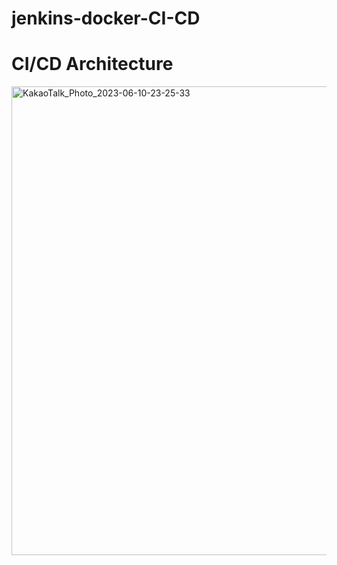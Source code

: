 # jenkins-docker-CI-CD

# CI/CD Architecture
<img width="750" alt="KakaoTalk_Photo_2023-06-10-23-25-33" src="https://github.com/dangnak2/jenkins-docker-CI-CD/assets/80161984/ffb0367f-962e-43f7-8fc0-adc875557fa1">
